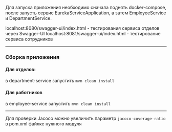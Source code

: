 Для запуска приложения необходимо сначала
поднять docker-compose, после запусть сервис 
EurekaServiceApplication, а затем
EmployeeService и DepartmentService.

localhost:8080/swagger-ui/index.html - тестирования сервиса отделов через Swagger-UI
localhost:8081/swagger-ui/index.html - тестирование сервиса сотрудников

*** 
### Сборка приложения
#### Для отделов: 

в department-service запустить <code>mvn clean install</code>

#### Для работников

в employee-service запустить <code>mvn clean install</code>

***
Для проверки Jacoco можно увеличить параметр <code>jacoco-coverage-ratio</code> в pom.xml файлке
нужного модуля
